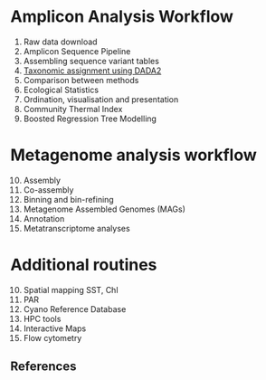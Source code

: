 # Amplicon Analysis Workflow

1. Raw data download
2. Amplicon Sequence Pipeline
3. Assembling sequence variant tables
4. [Taxonomic assignment using DADA2](marinemicrobes/dada2)
5. Comparison between methods 
6. Ecological Statistics
7. Ordination, visualisation and presentation
8. Community Thermal Index
9. Boosted Regression Tree Modelling

# Metagenome analysis workflow

10. Assembly
11. Co-assembly
12. Binning and bin-refining
13. Metagenome Assembled Genomes (MAGs)
14. Annotation
15. Metatranscriptome analyses

# Additional routines

10. Spatial mapping SST, Chl
11. PAR
12. Cyano Reference Database
13. HPC tools
14. Interactive Maps
15. Flow cytometry

## References

